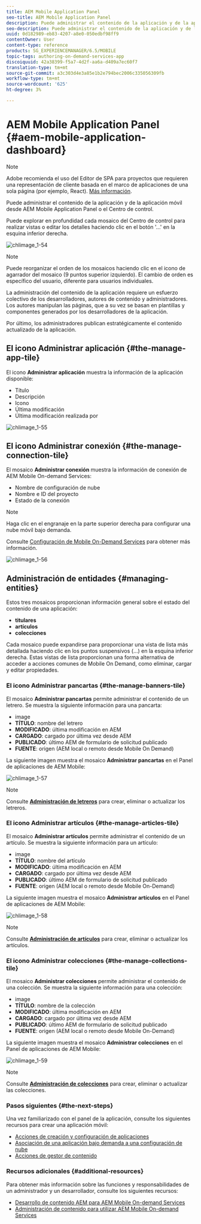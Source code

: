 ```yaml
---
title: AEM Mobile Application Panel
seo-title: AEM Mobile Application Panel
description: Puede administrar el contenido de la aplicación y de la aplicación móvil desde AEM Mobile Application Panel o el Centro de control. Siga esta página para obtener más información.
seo-description: Puede administrar el contenido de la aplicación y de la aplicación móvil desde AEM Mobile Application Panel o el Centro de control. Siga esta página para obtener más información.
uuid: 0d182989-eb83-4207-a8e0-050edbf98ff9
contentOwner: User
content-type: reference
products: SG_EXPERIENCEMANAGER/6.5/MOBILE
topic-tags: authoring-on-demand-services-app
discoiquuid: 42a38399-f5a7-4d2f-aa6a-d409a7ec60f7
translation-type: tm+mt
source-git-commit: a3c303d4e3a85e1b2e794bec2006c335056309fb
workflow-type: tm+mt
source-wordcount: '625'
ht-degree: 3%

---
```



# AEM Mobile Application Panel {#aem-mobile-application-dashboard}

>[!NOTE]
>
>Adobe recomienda el uso del Editor de SPA para proyectos que requieren una representación de cliente basada en el marco de aplicaciones de una sola página (por ejemplo, React). [Más información](/help/sites-developing/spa-overview.md).

Puede administrar el contenido de la aplicación y de la aplicación móvil desde AEM Mobile Application Panel o el Centro de control.

Puede explorar en profundidad cada mosaico del Centro de control para realizar vistas o editar los detalles haciendo clic en el botón &#39;...&#39; en la esquina inferior derecha.

![chlimage_1-54](assets/chlimage_1-54.png)

>[!NOTE]
>
>Puede reorganizar el orden de los mosaicos haciendo clic en el icono de agarrador del mosaico (9 puntos superior izquierdo). El cambio de orden es específico del usuario, diferente para usuarios individuales.

La administración del contenido de la aplicación requiere un esfuerzo colectivo de los desarrolladores, autores de contenido y administradores. Los autores manipulan las páginas, que a su vez se basan en plantillas y componentes generados por los desarrolladores de la aplicación.

Por último, los administradores publican estratégicamente el contenido actualizado de la aplicación.

## El icono Administrar aplicación {#the-manage-app-tile}

El icono **Administrar aplicación** muestra la información de la aplicación disponible:

* Título
* Descripción
* Icono
* Última modificación
* Última modificación realizada por

![chlimage_1-55](assets/chlimage_1-55.png)

## El icono Administrar conexión {#the-manage-connection-tile}

El mosaico **Administrar conexión** muestra la información de conexión de AEM Mobile On-demand Services:

* Nombre de configuración de nube
* Nombre e ID del proyecto
* Estado de la conexión

>[!NOTE]
>
>Haga clic en el engranaje en la parte superior derecha para configurar una nube móvil bajo demanda.
>
>Consulte [Configuración de Mobile On-Demand Services](/help/mobile/mobile-on-demand-associating-an-on-demand-app-to-cloud-configuration.md) para obtener más información.

![chlimage_1-56](assets/chlimage_1-56.png)

## Administración de entidades {#managing-entities}

Estos tres mosaicos proporcionan información general sobre el estado del contenido de una aplicación:

* **titulares**
* **artículos**
* **colecciones**

Cada mosaico puede expandirse para proporcionar una vista de lista más detallada haciendo clic en los puntos suspensivos (...) en la esquina inferior derecha. Estas vistas de lista proporcionan una forma alternativa de acceder a acciones comunes de Mobile On Demand, como eliminar, cargar y editar propiedades.

### El icono Administrar pancartas {#the-manage-banners-tile}

El mosaico **Administrar pancartas** permite administrar el contenido de un letrero. Se muestra la siguiente información para una pancarta:

* image
* **TÍTULO**: nombre del letrero
* **MODIFICADO**: última modificación en AEM
* **CARGADO**: cargado por última vez desde AEM
* **PUBLICADO**: último AEM de formulario de solicitud publicado
* **FUENTE**: origen (AEM local o remoto desde Mobile On Demand)

La siguiente imagen muestra el mosaico **Administrar pancartas** en el Panel de aplicaciones de AEM Mobile:

![chlimage_1-57](assets/chlimage_1-57.png)

>[!NOTE]
>
>Consulte **[Administración de letreros](/help/mobile/mobile-on-demand-managing-banners.md)** para crear, eliminar o actualizar los letreros.

### El icono Administrar artículos {#the-manage-articles-tile}

El mosaico **Administrar artículos** permite administrar el contenido de un artículo. Se muestra la siguiente información para un artículo:

* image
* **TÍTULO**: nombre del artículo
* **MODIFICADO**: última modificación en AEM
* **CARGADO**: cargado por última vez desde AEM
* **PUBLICADO**: último AEM de formulario de solicitud publicado
* **FUENTE**: origen (AEM local o remoto desde Mobile On-Demand)

La siguiente imagen muestra el mosaico **Administrar artículos** en el Panel de aplicaciones de AEM Mobile:

![chlimage_1-58](assets/chlimage_1-58.png)

>[!NOTE]
>
>Consulte [**Administración de artículos**](/help/mobile/mobile-on-demand-managing-articles.md) para crear, eliminar o actualizar los artículos.

### El icono Administrar colecciones {#the-manage-collections-tile}

El mosaico **Administrar colecciones** permite administrar el contenido de una colección. Se muestra la siguiente información para una colección:

* image
* **TÍTULO**: nombre de la colección
* **MODIFICADO**: última modificación en AEM
* **CARGADO**: cargado por última vez desde AEM
* **PUBLICADO**: último AEM de formulario de solicitud publicado
* **FUENTE**: origen (AEM local o remoto desde Mobile On-Demand)

La siguiente imagen muestra el mosaico **Administrar colecciones** en el Panel de aplicaciones de AEM Mobile:

![chlimage_1-59](assets/chlimage_1-59.png)

>[!NOTE]
>
>Consulte **[Administración de colecciones](/help/mobile/mobile-on-demand-managing-collections.md)** para crear, eliminar o actualizar las colecciones.

### Pasos siguientes {#the-next-steps}

Una vez familiarizado con el panel de la aplicación, consulte los siguientes recursos para crear una aplicación móvil:

* [Acciones de creación y configuración de aplicaciones](/help/mobile/mobile-apps-ondemand-application-create-configure-action.md)
* [Asociación de una aplicación bajo demanda a una configuración de nube](/help/mobile/mobile-on-demand-associating-an-on-demand-app-to-cloud-configuration.md)
* [Acciones de gestor de contenido](/help/mobile/mobile-apps-ondemand-manage-content-ondemand.md)

### Recursos adicionales {#additional-resources}

Para obtener más información sobre las funciones y responsabilidades de un administrador y un desarrollador, consulte los siguientes recursos:

* [Desarrollo de contenido AEM para AEM Mobile On-demand Services](/help/mobile/aem-mobile-on-demand.md)
* [Administración de contenido para utilizar AEM Mobile On-demand Services](/help/mobile/aem-mobile.md)

